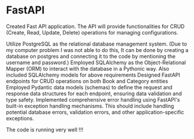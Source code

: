 # FastAPI

Created Fast API application. The API will provide functionalities for CRUD (Create, Read, Update, Delete) operations for managing configurations.

Utilize PostgreSQL as the relational database management system. (Due to my computer problem I was not able to do this, It can be done by creating a database on postgres and connecting it to the code by mentioning the username and password.)
Employed SQLAlchemy as the Object-Relational Mapper (ORM) to interact with the database in a Pythonic way.
Also included SQLAlchemy models for above requirements
Designed FastAPI endpoints for CRUD operations on both Book and Category entities
Employed Pydantic data models (schemas) to define the request and response data structures for each endpoint, ensuring data validation and type safety.
Implemented comprehensive error handling using FastAPI's built-in exception handling mechanisms. This should include handling potential database errors, validation errors, and other application-specific exceptions.

The code is running very well !!!

